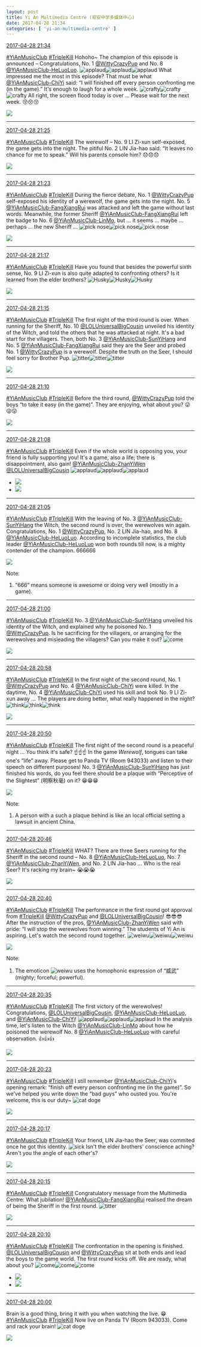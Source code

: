 ```yaml
---
layout: post
title: Yi An Multimedia Centre (易安中学多媒体中心)
date: 2017-04-28 21:34
categories: [ 'yi-an-multimedia-centre' ]
---
```


<div class="weibo-info">
  <a href="http://weibo.com/6196825252/F0GcK9Dyg">2017-04-28 21:34</a>
</div>

[#YiAnMusicClub](http://weibo.com/p/100808beae2e3e05b17b64f63ebedca39f19b2) [#TripleKill](http://weibo.com/p/100808d614267acb9089db17679bfac43299ac) Hohoho~ The champion of this episode is announced – Congratulations, No. 1 [@WittyCrazyPup](http://weibo.com/u/5706219726) and No. 8 [@YiAnMusicClub-HeLuoLuo](http://weibo.com/u/6117570574). ![applaud](http://img.t.sinajs.cn/t4/appstyle/expression/ext/normal/36/gza_org.gif)![applaud](http://img.t.sinajs.cn/t4/appstyle/expression/ext/normal/36/gza_org.gif)![applaud](http://img.t.sinajs.cn/t4/appstyle/expression/ext/normal/36/gza_org.gif) What impressed me the most in this episode? That must be what [@YiAnMusicClub-ChiYi](http://weibo.com/u/6117581836) said: “I will finished off every person confronting me (in the game).” It's enough to laugh for a whole week. ![crafty](http://img.t.sinajs.cn/t4/appstyle/expression/ext/normal/6d/yx_org.gif)![crafty](http://img.t.sinajs.cn/t4/appstyle/expression/ext/normal/6d/yx_org.gif)![crafty](http://img.t.sinajs.cn/t4/appstyle/expression/ext/normal/6d/yx_org.gif) All right, the screen flood today is over … Please wait for the next week. :kissing_closed_eyes::kissing_closed_eyes::kissing_closed_eyes:

<!-- more -->

<a href="http://wx3.sinaimg.cn/mw690/006Lnfkogy1ff2o852dnuj31kw204gul.jpg">
  <img class="weibo-pic-preview" src="http://wx3.sinaimg.cn/orj360/006Lnfkogy1ff2o852dnuj31kw204gul.jpg" />
</a>

---

<div class="weibo-info">
  <a href="http://weibo.com/6196825252/F0G95wyLg">2017-04-28 21:25</a>
</div>

[#YiAnMusicClub](http://weibo.com/p/100808beae2e3e05b17b64f63ebedca39f19b2) [#TripleKill](http://weibo.com/p/100808d614267acb9089db17679bfac43299ac) The werewolf – No. 9 LI Zi-xun self-exposed, the game gets into the night. The pitiful No. 2 LIN Jia-hao said: “It leaves no chance for me to speak.” Will his parents console him? :disappointed::disappointed::disappointed:

<a href="http://wx1.sinaimg.cn/mw690/006Lnfkogy1ff2nwtde4bj31kw1qeqa5.jpg">
  <img class="weibo-pic-preview" src="http://wx1.sinaimg.cn/orj360/006Lnfkogy1ff2nwtde4bj31kw1qeqa5.jpg" />
</a>

---

<div class="weibo-info">
  <a href="http://weibo.com/6196825252/F0G8hkbpR">2017-04-28 21:23</a>
</div>

[#YiAnMusicClub](http://weibo.com/p/100808beae2e3e05b17b64f63ebedca39f19b2) [#TripleKill](http://weibo.com/p/100808d614267acb9089db17679bfac43299ac) During the fierce debate, No. 1 [@WittyCrazyPup](http://weibo.com/u/5706219726) self-exposed his identity of a werewolf, the game gets into the night. No. 5 [@YiAnMusicClub-FangXiangRui](http://weibo.com/u/6117583008) was attacked and left the game without last words. Meanwhile, the former Sheriff [@YiAnMusicClub-FangXiangRui](http://weibo.com/u/6117583008) left the badge to No. 6 [@YiAnMusicClub-LinMo](http://weibo.com/u/6108312042), but … it seems … maybe … perhaps … the new Sheriff … ![pick nose](http://img.t.sinajs.cn/t4/appstyle/expression/ext/normal/0b/wabi_org.gif)![pick nose](http://img.t.sinajs.cn/t4/appstyle/expression/ext/normal/0b/wabi_org.gif)![pick nose](http://img.t.sinajs.cn/t4/appstyle/expression/ext/normal/0b/wabi_org.gif)

<a href="http://wx4.sinaimg.cn/mw690/006Lnfkogy1ff2noqxbluj31kw2bkdpt.jpg">
  <img class="weibo-pic-preview" src="http://wx4.sinaimg.cn/orj360/006Lnfkogy1ff2noqxbluj31kw2bkdpt.jpg" />
</a>

---

<div class="weibo-info">
  <a href="http://weibo.com/6196825252/F0G5QiHeM">2017-04-28 21:17</a>
</div>

[#YiAnMusicClub](http://weibo.com/p/100808beae2e3e05b17b64f63ebedca39f19b2) [#TripleKill](http://weibo.com/p/100808d614267acb9089db17679bfac43299ac) Have you found that besides the powerful sixth sense, No. 9 LI Zi-xun is also quite adapted to confronting others? Is it learned from the elder brothers? ![Husky](http://img.t.sinajs.cn/t4/appstyle/expression/ext/normal/74/moren_hashiqi_org.png)![Husky](http://img.t.sinajs.cn/t4/appstyle/expression/ext/normal/74/moren_hashiqi_org.png)![Husky](http://img.t.sinajs.cn/t4/appstyle/expression/ext/normal/74/moren_hashiqi_org.png)

<a href="http://wx4.sinaimg.cn/mw690/006Lnfkogy1ff2ngknez4j31kw1w2jxx.jpg">
  <img class="weibo-pic-preview" src="http://wx4.sinaimg.cn/orj360/006Lnfkogy1ff2ngknez4j31kw1w2jxx.jpg" />
</a>

---

<div class="weibo-info">
  <a href="http://weibo.com/6196825252/F0G52302s">2017-04-28 21:15</a>
</div>

[#YiAnMusicClub](http://weibo.com/p/100808beae2e3e05b17b64f63ebedca39f19b2) [#TripleKill](http://weibo.com/p/100808d614267acb9089db17679bfac43299ac) The first night of the third round is over. When running for the Sheriff, No. 10 [@LOLUniversalBigCousin](http://weibo.com/yuzhoujieshuo) unveiled his identity of the Witch, and told the others that he was attacked at night. It's a bad start for the villagers. Then, both No. 3 [@YiAnMusicClub-SunYiHang](http://weibo.com/u/6108316220) and No. 5 [@YiAnMusicClub-FangXiangRui](http://weibo.com/u/6117583008) said they are the Seer and probed No. 1 [@WittyCrazyPup](http://weibo.com/u/5706219726) is a werewolf. Despite the truth on the Seer, I should feel sorry for Brother Pup. ![titter](http://img.t.sinajs.cn/t4/appstyle/expression/ext/normal/19/heia_org.gif)![titter](http://img.t.sinajs.cn/t4/appstyle/expression/ext/normal/19/heia_org.gif)![titter](http://img.t.sinajs.cn/t4/appstyle/expression/ext/normal/19/heia_org.gif)

<a href="http://wx3.sinaimg.cn/mw690/006Lnfkogy1ff2n6kx0z9j31kw1xoaiv.jpg">
  <img class="weibo-pic-preview" src="http://wx3.sinaimg.cn/orj360/006Lnfkogy1ff2n6kx0z9j31kw1xoaiv.jpg" />
</a>

---

<div class="weibo-info">
  <a href="http://weibo.com/6196825252/F0G2ZxzDp">2017-04-28 21:10</a>
</div>

[#YiAnMusicClub](http://weibo.com/p/100808beae2e3e05b17b64f63ebedca39f19b2) [#TripleKill](http://weibo.com/p/100808d614267acb9089db17679bfac43299ac) Before the third round, [@WittyCrazyPup](http://weibo.com/u/5706219726) told the boys “to take it easy (in the game)”. They are enjoying, what about you? :stuck_out_tongue_winking_eye::stuck_out_tongue_winking_eye::stuck_out_tongue_winking_eye:

<a href="http://wx2.sinaimg.cn/mw690/006Lnfkogy1ff2mwx81k8j31kw1vttip.jpg">
  <img class="weibo-pic-preview" src="http://wx2.sinaimg.cn/orj360/006Lnfkogy1ff2mwx81k8j31kw1vttip.jpg" />
</a>

---

<div class="weibo-info">
  <a href="http://weibo.com/6196825252/F0G2bDSOx">2017-04-28 21:08</a>
</div>

[#YiAnMusicClub](http://weibo.com/p/100808beae2e3e05b17b64f63ebedca39f19b2) [#TripleKill](http://weibo.com/p/100808d614267acb9089db17679bfac43299ac) Even if the whole world is opposing you, your friend is fully supporting you! It's a game, also a life; there is disappointment, also gain! [@YiAnMusicClub-ZhanYiWen](http://weibo.com/u/6108090526) [@LOLUniversalBigCousin](http://weibo.com/yuzhoujieshuo) ![applaud](http://img.t.sinajs.cn/t4/appstyle/expression/ext/normal/36/gza_org.gif)![applaud](http://img.t.sinajs.cn/t4/appstyle/expression/ext/normal/36/gza_org.gif)![applaud](http://img.t.sinajs.cn/t4/appstyle/expression/ext/normal/36/gza_org.gif)

<ul class="weibo-pic-list-1">
  <li class="weibo-pic">
    <a href="http://wx1.sinaimg.cn/mw690/006Lnfkogy1ff2mmfg2v6j31kw1tf116.jpg"><img src="http://wx1.sinaimg.cn/thumb150/006Lnfkogy1ff2mmfg2v6j31kw1tf116.jpg" /></a>
  </li>
  <li class="weibo-pic">
    <a href="http://wx1.sinaimg.cn/mw690/006Lnfkogy1ff2mmmi572j30lb0m8jsh.jpg"><img src="http://wx1.sinaimg.cn/thumb150/006Lnfkogy1ff2mmmi572j30lb0m8jsh.jpg" /></a>
  </li>
</ul>

---

<div class="weibo-info">
  <a href="http://weibo.com/6196825252/F0G0Yjdvy">2017-04-28 21:05</a>
</div>

[#YiAnMusicClub](http://weibo.com/p/100808beae2e3e05b17b64f63ebedca39f19b2) [#TripleKill](http://weibo.com/p/100808d614267acb9089db17679bfac43299ac) With the leaving of No. 3 [@YiAnMusicClub-SunYiHang](http://weibo.com/u/6108316220) the Witch, the second round is over, the werewolves win again. Congratulations, No. 1 [@WittyCrazyPup](http://weibo.com/u/5706219726), No. 2 LIN Jia-hao, and No. 8 [@YiAnMusicClub-HeLuoLuo](http://weibo.com/u/6117570574). According to incomplete statistics, the club leader [@YiAnMusicClub-HeLuoLuo](http://weibo.com/u/6117570574) won both rounds till now, is a mighty contender of the champion. 666666

<a href="http://wx2.sinaimg.cn/mw690/006Lnfkogy1ff2mg506psj31kw1xxwn6.jpg">
  <img class="weibo-pic-preview" src="http://wx2.sinaimg.cn/orj360/006Lnfkogy1ff2mg506psj31kw1xxwn6.jpg" />
</a>

Note:
1. “666” means someone is awesome or doing very well (mostly in a game).

---

<div class="weibo-info">
  <a href="http://weibo.com/6196825252/F0FYWpb1P">2017-04-28 21:00</a>
</div>

[#YiAnMusicClub](http://weibo.com/p/100808beae2e3e05b17b64f63ebedca39f19b2) [#TripleKill](http://weibo.com/p/100808d614267acb9089db17679bfac43299ac) No. 3 [@YiAnMusicClub-SunYiHang](http://weibo.com/u/6108316220) unveiled his identity of the Witch, and explained why he poisoned No. 1 [@WittyCrazyPup](http://weibo.com/u/5706219726). Is he sacrificing for the villagers, or arranging for the werewolves and misleading the villagers? Can you make it out? ![come](http://img.t.sinajs.cn/t4/appstyle/expression/ext/normal/40/come_org.gif)

<a href="http://wx3.sinaimg.cn/mw690/006Lnfkogy1ff2m6bodjoj31kw1v7n4k.jpg">
  <img class="weibo-pic-preview" src="http://wx3.sinaimg.cn/orj360/006Lnfkogy1ff2m6bodjoj31kw1v7n4k.jpg" />
</a>

---

<div class="weibo-info">
  <a href="http://weibo.com/6196825252/F0FY8dXHh">2017-04-28 20:58</a>
</div>

[#YiAnMusicClub](http://weibo.com/p/100808beae2e3e05b17b64f63ebedca39f19b2) [#TripleKill](http://weibo.com/p/100808d614267acb9089db17679bfac43299ac) In the first night of the second round, No. 1 [@WittyCrazyPup](http://weibo.com/u/5706219726) and No. 4 [@YiAnMusicClub-ChiYi](http://weibo.com/u/6117581836) were killed. In the daytime, No. 4 [@YiAnMusicClub-ChiYi](http://weibo.com/u/6117581836) used his skill and took No. 9 LI Zi-xun away … The players are doing better, what really happened in the night? ![think](http://img.t.sinajs.cn/t4/appstyle/expression/ext/normal/e9/sk_org.gif)![think](http://img.t.sinajs.cn/t4/appstyle/expression/ext/normal/e9/sk_org.gif)![think](http://img.t.sinajs.cn/t4/appstyle/expression/ext/normal/e9/sk_org.gif)

<a href="http://wx4.sinaimg.cn/mw690/006Lnfkogy1ff2m0qawqqj31kw21fn5o.jpg">
  <img class="weibo-pic-preview" src="http://wx4.sinaimg.cn/orj360/006Lnfkogy1ff2m0qawqqj31kw21fn5o.jpg" />
</a>

---

<div class="weibo-info">
  <a href="http://weibo.com/6196825252/F0FUSENio">2017-04-28 20:50</a>
</div>

[#YiAnMusicClub](http://weibo.com/p/100808beae2e3e05b17b64f63ebedca39f19b2) [#TripleKill](http://weibo.com/p/100808d614267acb9089db17679bfac43299ac) The first night of the second round is a peaceful night … You think it's safe? :point_up::point_up::point_up: In the game *Werewolf*, tongues can take one's “life” away. Please get to Panda TV (Room 943033) and listen to their speech on different purposes! No. 3 [@YiAnMusicClub-SunYiHang](http://weibo.com/u/6108316220) has just finished his words, do you feel there should be a plaque with “Perceptive of the Slightest” (明察秋毫) on it? :grin::grin::grin:

<a href="http://wx4.sinaimg.cn/mw690/006Lnfkogy1ff2lpf2nfkj31kw1q0q9l.jpg">
  <img class="weibo-pic-preview" src="http://wx4.sinaimg.cn/orj360/006Lnfkogy1ff2lpf2nfkj31kw1q0q9l.jpg" />
</a>

Note:
1. A person with a such a plaque behind is like an local official setting a lawsuit in ancient China.

---

<div class="weibo-info">
  <a href="http://weibo.com/6196825252/F0FTgbKBw">2017-04-28 20:46</a>
</div>

[#YiAnMusicClub](http://weibo.com/p/100808beae2e3e05b17b64f63ebedca39f19b2) [#TripleKill](http://weibo.com/p/100808d614267acb9089db17679bfac43299ac) WHAT? There are three Seers running for the Sheriff in the second round – No. 8 [@YiAnMusicClub-HeLuoLuo](http://weibo.com/u/6117570574), No. 7 [@YiAnMusicClub-ZhanYiWen](http://weibo.com/u/6108090526), and No. 2 LIN Jia-hao … Who is the real Seer? It's racking my brain~ :sob::sob::sob:

<a href="http://wx2.sinaimg.cn/mw690/006Lnfkogy1ff2lgwedw1j31kw1p4qaq.jpg">
  <img class="weibo-pic-preview" src="http://wx2.sinaimg.cn/orj360/006Lnfkogy1ff2lgwedw1j31kw1p4qaq.jpg" />
</a>

---

<div class="weibo-info">
  <a href="http://weibo.com/6196825252/F0FQPb9M6">2017-04-28 20:40</a>
</div>

[#YiAnMusicClub](http://weibo.com/p/100808beae2e3e05b17b64f63ebedca39f19b2) [#TripleKill](http://weibo.com/p/100808d614267acb9089db17679bfac43299ac) The performance in the first round got approval from [#TripleKill](http://weibo.com/p/100808d614267acb9089db17679bfac43299ac) [@WittyCrazyPup](http://weibo.com/u/5706219726) and [@LOLUniversalBigCousin](http://weibo.com/yuzhoujieshuo)! :sunglasses::sunglasses::sunglasses: After the instruction of the pros, [@YiAnMusicClub-ZhanYiWen](http://weibo.com/u/6108090526) said with pride: “I will stop the werewolves from winning.” The students of Yi An is aspiring. Let's watch the second round together. ![weiwu](http://img.t.sinajs.cn/t4/appstyle/expression/ext/normal/70/vw_org.gif)![weiwu](http://img.t.sinajs.cn/t4/appstyle/expression/ext/normal/70/vw_org.gif)![weiwu](http://img.t.sinajs.cn/t4/appstyle/expression/ext/normal/70/vw_org.gif)

<a href="http://wx3.sinaimg.cn/mw690/006Lnfkogy1ff2l4xq6chj31kw2dcdqq.jpg">
  <img class="weibo-pic-preview" src="http://wx3.sinaimg.cn/orj360/006Lnfkogy1ff2l4xq6chj31kw2dcdqq.jpg" />
</a>

Note:
1. The emoticon ![weiwu](http://img.t.sinajs.cn/t4/appstyle/expression/ext/normal/70/vw_org.gif) uses the homophonic expression of “威武” (mighty; forceful; powerful).

---

<div class="weibo-info">
  <a href="http://weibo.com/6196825252/F0FONk7fW">2017-04-28 20:35</a>
</div>

[#YiAnMusicClub](http://weibo.com/p/100808beae2e3e05b17b64f63ebedca39f19b2) [#TripleKill](http://weibo.com/p/100808d614267acb9089db17679bfac43299ac) The first victory of the werewolves! Congratulations, [@LOLUniversalBigCousin](http://weibo.com/yuzhoujieshuo), [@YiAnMusicClub-HeLuoLuo](http://weibo.com/u/6117570574), and [@YiAnMusicClub-ChiYi](http://weibo.com/u/6117581836)! ![applaud](http://img.t.sinajs.cn/t4/appstyle/expression/ext/normal/36/gza_org.gif)![applaud](http://img.t.sinajs.cn/t4/appstyle/expression/ext/normal/36/gza_org.gif)![applaud](http://img.t.sinajs.cn/t4/appstyle/expression/ext/normal/36/gza_org.gif) In the analysis time, let's listen to the Witch [@YiAnMusicClub-LinMo](http://weibo.com/u/6108312042) about how he poisoned the werewolf No. 8 [@YiAnMusicClub-HeLuoLuo](http://weibo.com/u/6117570574) with careful observation. :thumbsup::thumbsup::thumbsup:

<a href="http://wx4.sinaimg.cn/mw690/006Lnfkogy1ff2ktqf1nwj31kw11x7a2.jpg">
  <img class="weibo-pic-preview-h" src="http://wx4.sinaimg.cn/orj360/006Lnfkogy1ff2ktqf1nwj31kw11x7a2.jpg" />
</a>

---

<div class="weibo-info">
  <a href="http://weibo.com/6196825252/F0FJViBA6">2017-04-28 20:23</a>
</div>

[#YiAnMusicClub](http://weibo.com/p/100808beae2e3e05b17b64f63ebedca39f19b2) [#TripleKill](http://weibo.com/p/100808d614267acb9089db17679bfac43299ac) I still remember [@YiAnMusicClub-ChiYi](http://weibo.com/u/6117581836)'s opening remark: “finish off every person confronting me (in the game)”. So we've helped you write down the “bad guys” who ousted you. You're welcome, this is our duty~ ![cat doge](http://img.t.sinajs.cn/t4/appstyle/expression/ext/normal/4a/mm_org.gif)

<a href="http://wx4.sinaimg.cn/mw690/006Lnfkogy1ff2kdyl2q9j31kw23gn6m.jpg">
  <img class="weibo-pic-preview" src="http://wx4.sinaimg.cn/orj360/006Lnfkogy1ff2kdyl2q9j31kw23gn6m.jpg" />
</a>

---

<div class="weibo-info">
  <a href="http://weibo.com/6196825252/F0FHu1dsZ">2017-04-28 20:17</a>
</div>

[#YiAnMusicClub](http://weibo.com/p/100808beae2e3e05b17b64f63ebedca39f19b2) [#TripleKill](http://weibo.com/p/100808d614267acb9089db17679bfac43299ac) Your friend, LIN Jia-hao the Seer, was commited once he got this identity. ![sick](http://img.t.sinajs.cn/t4/appstyle/expression/ext/normal/b6/sb_org.gif) Isn't the elder brothers' conscience aching? Aren't you the angle of each other's?

<a href="http://wx2.sinaimg.cn/mw690/006Lnfkogy1ff2k07bv5pj31kw2dc47y.jpg">
  <img class="weibo-pic-preview" src="http://wx2.sinaimg.cn/orj360/006Lnfkogy1ff2k07bv5pj31kw2dc47y.jpg" />
</a>

---

<div class="weibo-info">
  <a href="http://weibo.com/6196825252/F0FGG8QEN">2017-04-28 20:15</a>
</div>

[#YiAnMusicClub](http://weibo.com/p/100808beae2e3e05b17b64f63ebedca39f19b2) [#TripleKill](http://weibo.com/p/100808d614267acb9089db17679bfac43299ac) Congratulatory message from the Multimedia Centre: What jubilation! [@YiAnMusicClub-FangXiangRui](http://weibo.com/u/6117583008) realised the dream of being the Sheriff in the first round. ![titter](http://img.t.sinajs.cn/t4/appstyle/expression/ext/normal/19/heia_org.gif)

<a href="http://wx1.sinaimg.cn/mw690/006Lnfkogy1ff2jkbs0s9j31kw25649u.jpg">
  <img class="weibo-pic-preview" src="http://wx1.sinaimg.cn/orj360/006Lnfkogy1ff2jkbs0s9j31kw25649u.jpg" />
</a>

---

<div class="weibo-info">
  <a href="http://weibo.com/6196825252/F0FEEbWkj">2017-04-28 20:10</a>
</div>

[#YiAnMusicClub](http://weibo.com/p/100808beae2e3e05b17b64f63ebedca39f19b2) [#TripleKill](http://weibo.com/p/100808d614267acb9089db17679bfac43299ac) The confrontation in the opening is finished. [@LOLUniversalBigCousin](http://weibo.com/yuzhoujieshuo) and [@WittyCrazyPup](http://weibo.com/u/5706219726) sit at both ends and lead the boys to the game world. The first round kicks off. We are ready, what about you? ![come](http://img.t.sinajs.cn/t4/appstyle/expression/ext/normal/40/come_org.gif)![come](http://img.t.sinajs.cn/t4/appstyle/expression/ext/normal/40/come_org.gif)![come](http://img.t.sinajs.cn/t4/appstyle/expression/ext/normal/40/come_org.gif)

<ul class="weibo-pic-list-1">
  <li class="weibo-pic">
    <a href="http://wx1.sinaimg.cn/mw690/006Lnfkogy1ff2jauc54ej31kw1v1ai9.jpg"><img src="http://wx1.sinaimg.cn/thumb150/006Lnfkogy1ff2jauc54ej31kw1v1ai9.jpg" /></a>
  </li>
  <li class="weibo-pic">
    <a href="http://wx3.sinaimg.cn/mw690/006Lnfkogy1ff2jayonohj31kw20oqe2.jpg"><img src="http://wx3.sinaimg.cn/thumb150/006Lnfkogy1ff2jayonohj31kw20oqe2.jpg" /></a>
  </li>
</ul>

---

<div class="weibo-info">
  <a href="http://weibo.com/6196825252/F0FAArSzG">2017-04-28 20:00</a>
</div>

Brain is a good thing, bring it with you when watching the live. :grin: [#YiAnMusicClub](http://weibo.com/p/100808beae2e3e05b17b64f63ebedca39f19b2) [#TripleKill](http://weibo.com/p/100808d614267acb9089db17679bfac43299ac) Now live on Panda TV (Room 943033). Come and rack your brain! ![cat doge](http://img.t.sinajs.cn/t4/appstyle/expression/ext/normal/4a/mm_org.gif)

<a href="http://wx3.sinaimg.cn/mw690/006Lnfkogy1ff2iypctt7j30u00gwkgo.jpg">
  <img class="weibo-pic-preview-h" src="http://wx3.sinaimg.cn/orj360/006Lnfkogy1ff2iypctt7j30u00gwkgo.jpg" />
</a>
